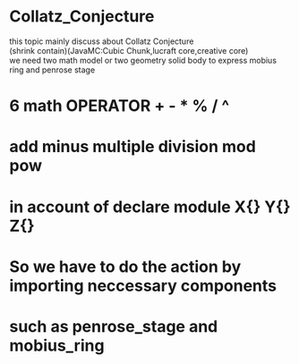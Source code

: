 # Collatz_Conjecture
this topic mainly discuss about Collatz Conjecture <br>
(shrink contain)(JavaMC:Cubic Chunk,lucraft core,creative core) <br>
we need two math model or two geometry solid body to express mobius ring and penrose stage <br>
# 6 math OPERATOR + - * % / ^ 
# add minus multiple division mod pow
# in account of declare module X{} Y{} Z{} 
# So we have to do the action by importing neccessary components
# such as penrose_stage and mobius_ring
